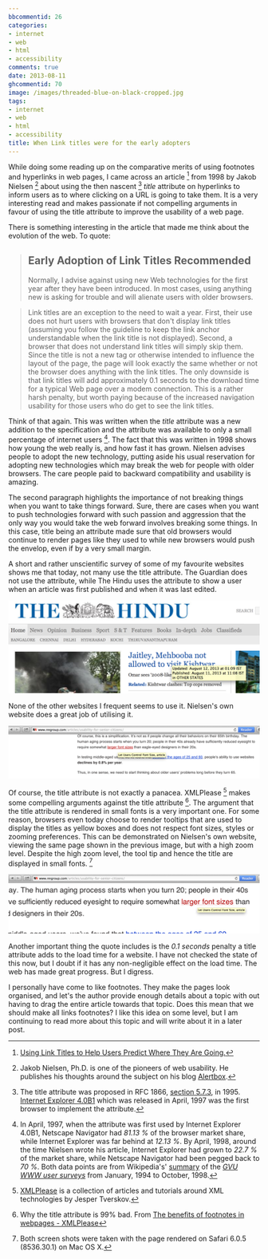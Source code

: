 ```yaml
---
bbcommentid: 26
categories:
- internet
- web
- html
- accessibility
comments: true
date: 2013-08-11
ghcommentid: 70
image: /images/threaded-blue-on-black-cropped.jpg
tags:
- internet
- web
- html
- accessibility
title: When Link titles were for the early adopters
---
```


While doing some reading up on the comparative merits of using footnotes and hyperlinks in web pages, I came across an article [^1] from 1998 by Jakob Nielsen [^2] about using the then nascent [^3] _title_ attribute on hyperlinks to inform users as to where clicking on a URL is going to take them. It is a very interesting read and makes passionate if not compelling arguments in favour of using the title attribute to improve the usability of a web page.

There is something interesting in the article that made me think about the evolution of the web. To quote:

> ## Early Adoption of Link Titles Recommended
> Normally, I advise against using new Web technologies for the first year after they have been introduced. In most cases, using anything new is asking for trouble and will alienate users with older browsers.

> Link titles are an exception to the need to wait a year. First, their use does not hurt users with browsers that don't display link titles (assuming you follow the guideline to keep the link anchor understandable when the link title is not displayed). Second, a browser that does not understand link titles will simply skip them. Since the title is not a new tag or otherwise intended to influence the layout of the page, the page will look exactly the same whether or not the browser does anything with the link titles. The only downside is that link titles will add approximately 0.1 seconds to the download time for a typical Web page over a modem connection. This is a rather harsh penalty, but worth paying because of the increased navigation usability for those users who do get to see the link titles.

<!--more-->

Think of that again. This was written when the _title_ attribute was a new addition to the specification and the attribute was available to only a small percentage of internet users [^4]. The fact that this was written in 1998 shows how young the web really is, and how fast it has grown. Nielsen advises people to adopt the new technology, putting aside his usual reservation for adopting new technologies which may break the web for people with older browsers. The care people paid to backward compatibility and usability is amazing.

The second paragraph highlights the importance of not breaking things when you want to take things forward. Sure, there are cases when you want to push technologies forward with such passion and aggression that the only way you would take the web forward involves breaking some things. In this case, title being an attribute made sure that old browsers would continue to render pages like they used to while new browsers would push the envelop, even if by a very small margin.

A short and rather unscientific survey of some of my favourite websites shows me that today, not many use the title attribute. The Guardian does not use the attribute, while The Hindu uses the attribute to show a user when an article was first published and when it was last edited.

![The Hindu adds a title with time stamps of when an article was created and edited](/images/the_hindu_title_tooltip.png "The Hindu shows title for hyperlinks")

None of the other websites I frequent seems to use it. Nielsen's own website does a great job of utilising it.

![Nielsen's blog Alertbox adds a title for links](/images/nielsen_title_tooltip_original_size.png "Nielsen's blog Alertbox shows title for hyperlinks")

Of course, the title attribute is not exactly a panacea. XMLPlease [^5] makes some compelling arguments against the title attribute [^6]. The argument that the title attribute is rendered in small fonts is a very important one. For some reason, browsers even today choose to render tooltips that are used to display the titles as yellow boxes and does not respect font sizes, styles or zooming preferences. This can be demonstrated on Nielsen's own website, viewing the same page shown in the previous image, but with a high zoom level. Despite the high zoom level, the tool tip and hence the title are displayed in small fonts. [^7]

![Tooltip boxes does not change size when a web page is zoomed in](/images/nielsen_title_tooltip_zoom.png "Nielsen's Alertbox shows tooltip boxes does not change size when a web page is zoomed in.")

Another important thing the quote includes is the _0.1 seconds_ penalty a title attribute adds to the load time for a website. I have not checked the state of this now, but I doubt if it has any non-negligible effect on the load time. The web has made great progress. But I digress.

I personally have come to like footnotes. They make the pages look organised, and let's the author provide enough details about a topic with out having to drag the entire article towards that topic. Does this mean that we should make all links footnotes? I like this idea on some level, but I am continuing to read more about this topic and will write about it in a later post.

[^1]: [Using Link Titles to Help Users Predict Where They Are Going.](http://www.nngroup.com/articles/using-link-titles-to-help-users-predict-where-they-are-going/)
[^2]: Jakob Nielsen, Ph.D. is one of the pioneers of web usability. He publishes his thoughts around the subject on his blog [Alertbox](http://www.nngroup.com/articles/).
[^3]: The title attribute was proposed in RFC 1866, [section 5.7.3](https://tools.ietf.org/html/rfc1866#section-5.7), in 1995. [Internet Explorer 4.0B1](http://www.blooberry.com/indexdot/html/supportkey/a.htm) which was released in April, 1997 was the first browser to implement the attribute.
[^4]: In April, 1997, when the attribute was first used by Internet Explorer 4.0B1, Netscape Navigator had _81.13 %_ of the browser market share, while Internet Explorer was far behind at _12.13 %_. By April, 1998, around the time Nielsen wrote his article, Internet Explorer had grown to _22.7 %_ of the market share, while Netscape Navigator had been pegged back to _70 %_. Both data points are from Wikipedia's' [summary](https://en.wikipedia.org/wiki/Usage_share_of_web_browsers#Reports_from_before_year_2000) of the [_GVU WWW user surveys_](http://www.cc.gatech.edu/gvu/user_surveys/) from January, 1994 to October, 1998.
[^5]: [XMLPlease](http://www.xmlplease.com/) is a collection of articles and tutorials around XML technologies by Jesper Tverskov.
[^6]: Why the title attribute is 99% bad. From [The benefits of footnotes in webpages - XMLPlease](http://www.xmlplease.com/footnotes#s1.)
[^7]: Both screen shots were taken with the page rendered on Safari 6.0.5 (8536.30.1) on Mac OS X.